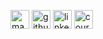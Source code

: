 [<img src='https://cdn.jsdelivr.net/npm/simple-icons@3.0.1/icons/mastercard.svg' alt='mastercard' height='30'>](https://developer.mastercard.com/)  [<img src='https://cdn.jsdelivr.net/npm/simple-icons@3.0.1/icons/github.svg' alt='github' height='30'>](https://github.com/jaaufauvre)  [<img src='https://cdn.jsdelivr.net/npm/simple-icons@3.0.1/icons/linkedin.svg' alt='linkedin' height='30'>](https://www.linkedin.com/in/jean-alexis-aufauvre/)  [<img src='https://cdn.jsdelivr.net/npm/simple-icons@3.0.1/icons/coursera.svg' alt='coursera' height='30'>](https://www.coursera.org/user/91d45d641dc87354e30856a8c0338d45) 

